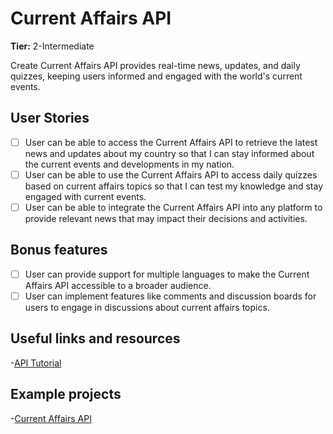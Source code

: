 # Current Affairs API

**Tier:** 2-Intermediate

Create Current Affairs API provides real-time news, updates, and daily quizzes, keeping users informed and engaged with the world's current events.

## User Stories

-   [ ] User can be able to access the Current Affairs API to retrieve the latest news and updates about my country so that I can stay informed about the current events and developments in my nation.
-   [ ] User can be able to use the Current Affairs API to access daily quizzes based on current affairs topics so that I can test my knowledge and stay engaged with current events.
-   [ ] User can be able to integrate the Current Affairs API into any platform to provide relevant news that may impact their decisions and activities.

## Bonus features

-   [ ] User can provide support for multiple languages to make the Current Affairs API accessible to a broader audience.
-   [ ] User can implement features like comments and discussion boards for users to engage in discussions about current affairs topics.

## Useful links and resources

-[API Tutorial](https://youtu.be/GK4Pl-GmPHk?si=zrTy88bPTtvS4GTU)

## Example projects

-[Current Affairs API](https://github.com/Thiru-Malai/current-affairs-api)
